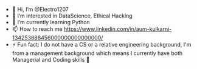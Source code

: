 - 👋 Hi, I’m @Electro1207
- 👀 I’m interested in DataScience, Ethical Hacking
- 🌱 I’m currently learning Python
- 📫 How to reach me https://www.linkedin.com/in/aum-kulkarni-134253888456000000000000000/
- ⚡ Fun fact: I do not have a CS or a relative engineering background, I'm from a management background which means I currently have both Managerial and Coding skills 👀

<!---
Electro1207/Electro1207 is a ✨ special ✨ repository because its `README.md` (this file) appears on your GitHub profile.
You can click the Preview link to take a look at your changes.
--->
